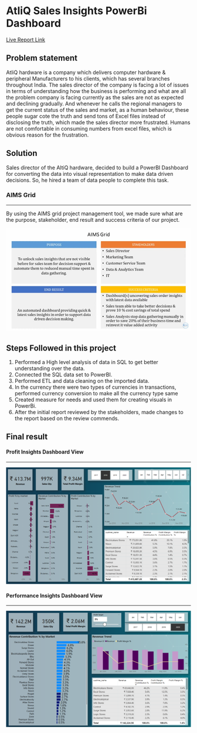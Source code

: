 # AtliQ Sales Insights PowerBi Dashboard

[Live Report Link](https://www.novypro.com/profile_about/priyagawande?Popup=memberProject&Data=1740451599811x773650541038510600)

## Problem statement

AtliQ hardware is a company which delivers computer hardware & peripheral 
Manufacturers to his clients, which has several branches throughout India. The sales director of the company is facing a lot of
issues in terms of understanding how the business is performing and what are all the problem company is
facing currently as the sales are not as expected and declining gradually. And whenever he calls the regional managers
to get the current status of the sales and market, as a human behaviour, these people 
sugar cote the truth and send tons of Excel files instead of disclosing the truth, which made the sales director more frustrated.
Humans are not comfortable in consuming numbers from excel files, which is obvious reason for the frustration.

## Solution 

Sales director of the AltiQ hardware, decided to build a PowerBI Dashboard for converting the data into 
visual representation to make data driven decisions. So, he hired a team of data people to complete this task.


### AIMS Grid

---
By using the AIMS grid project management tool, we made sure what are the purpose, stakeholder, end result 
and success criteria  of our project.

<img src="https://github.com/Priya27Gawande/AtliQ_Sales_Insights_PowerBi/blob/main/Datasets/AIMS.jpg" width="550" class="center">

## Steps Followed in this project

1. Performed a High level analysis of data in SQL to get better understanding over the data.
2. Connected the SQL data set to PowerBI.
3. Performed ETL and data cleaning on the imported data.
4. In the currency there were two types of currencies in transactions, performed currency conversion to make all the currency type same
5. Created measure for needs and used them for creating visuals in PowerBi.
6. After the initial report reviewed by the stakeholders, made changes to the report based on the review commends.

## Final result 

#### Profit Insights Dashboard View

---
<img src="https://github.com/Priya27Gawande/AtliQ_Sales_Insights_PowerBi/blob/main/Datasets/Profit%20Analysis.png" width="550" class="center">

#### Performance Insights Dashboard View

---
<img src="https://github.com/Priya27Gawande/AtliQ_Sales_Insights_PowerBi/blob/main/Datasets/Performance%20Analysis.png" width="550" class="center">



